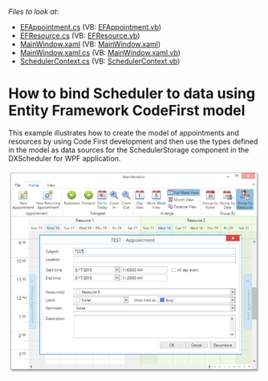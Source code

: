 <!-- default file list -->
*Files to look at*:

* [EFAppointment.cs](./CS/DXSchedulerEFTest/EFAppointment.cs) (VB: [EFAppointment.vb](./VB/DXSchedulerEFTest/EFAppointment.vb))
* [EFResource.cs](./CS/DXSchedulerEFTest/EFResource.cs) (VB: [EFResource.vb](./VB/DXSchedulerEFTest/EFResource.vb))
* [MainWindow.xaml](./CS/DXSchedulerEFTest/MainWindow.xaml) (VB: [MainWindow.xaml](./VB/DXSchedulerEFTest/MainWindow.xaml))
* [MainWindow.xaml.cs](./CS/DXSchedulerEFTest/MainWindow.xaml.cs) (VB: [MainWindow.xaml.vb](./VB/DXSchedulerEFTest/MainWindow.xaml.vb))
* [SchedulerContext.cs](./CS/DXSchedulerEFTest/SchedulerContext.cs) (VB: [SchedulerContext.vb](./VB/DXSchedulerEFTest/SchedulerContext.vb))
<!-- default file list end -->
# How to bind Scheduler to data using Entity Framework CodeFirst model


<p>This example illustrates how to create the model of appointments and resources by using Code First development and then use the types defined in the model as data sources for the SchedulerStorage component in the DXScheduler for WPF application.<br /><br /><img src="https://raw.githubusercontent.com/DevExpress-Examples/how-to-bind-scheduler-to-data-using-entity-framework-codefirst-model-e4115/12.1.5+/media/73159094-cbed-11e4-80bf-00155d62480c.png"></p>

<br/>


